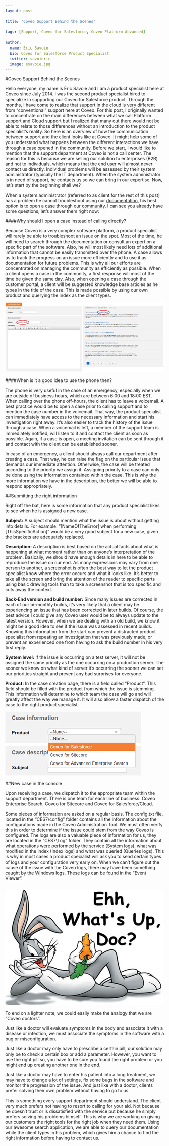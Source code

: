 ```yaml
---
layout: post

title: "Coveo Support Behind the Scenes"

tags: [Support, Coveo for Salesforce, Coveo Platform Advanced]

author:
  name: Eric Savoie
  bio: Coveo for Salesforce Product Specialist
  twitter: savoieric
  image: esavoie.jpg
---
```


#Coveo Support Behind the Scenes

Hello everyone, my name is Eric Savoie and I am a product specialist here at Coveo since July 2014. I was the second product specialist hired to specialize in supporting our Coveo for Salesforce product.
Through the months, I have come to realize that support in the cloud is very different from “conventional” support here at Coveo. For this post, I originally wanted to concentrate on the main differences between what we call Platform support and Cloud support but I realized that many out there would not be able to relate to those differences without an introduction to the product specialist’s reality.
So here is an overview of how the communication between support and the client looks like at Coveo. It might help some of you understand what happens between the different interactions we have through a case opened in the community.
Before we start, I would like to mention that the support department at Coveo is not a call center. The reason for this is because we are selling our solution to enterprises (B2B) and not to individuals, which means that the end user will almost never contact us directly.
Individual problems will be assessed by their system administrator (typically the IT department). When the system administrator is in need of support, he contacts us so we can bring in our expertise. Now, let’s start by the beginning shall we?

<!-- more -->

When a system administrator (referred to as client for the rest of this post) has a problem he cannot troubleshoot using our [documentation](http://onlinehelp.coveo.com/en/ces/7.0/), his best option is to open a case through our [community](https://coveocommunity.force.com/customers/login).
I can see you already have some questions, let’s answer them right now:

####Why should I open a case instead of calling directly?

Because Coveo is a very complex software platform, a product specialist will rarely be able to troubleshoot an issue on the spot. Most of the time, he will need to search through the documentation or consult an expert on a specific part of the software.
Also, he will most likely need lots of additional information that cannot be easily transmitted over the phone. A case allows us to track the progress on an issue more efficiently and to use it as documentation for future problems.
This is why all our efforts are concentrated on managing the community as efficiently as possible. When a client opens a case in the community, a first response will most of the time be given the same day.
Also, when opening a case through the customer portal, a client will be suggested knowledge base articles as he types in the title of the case. This is made possible by using our own product and querying the index as the client types.

![](/images/20150331/caseCreationSearch.png)

####When is it a good idea to use the phone then?

The phone is very useful in the case of an emergency, especially when we are outside of business hours, which are between 6:00 and 18:00 EST. When calling over the phone off-hours, the client has to leave a voicemail.
A best practice would be to open a case prior to calling support and to mention the case number in the voicemail. That way, the product specialist can immediately have access to the necessary information and start his investigation right away.
It’s also easier to track the history of the issue through a case. When a voicemail is left, a member of the support team is immediately notified, will listen to it and contact the client as soon as possible.
Again, if a case is open, a meeting invitation can be sent through it and contact with the client can be established sooner.

In case of an emergency, a client should always call our department after creating a case. That way, he can raise the flag on the particular issue that demands our immediate attention. Otherwise, the case will be treated according to the priority we assign it.
Assigning priority to a case can only be done using the information contained within the case. This is why the more information we have in the description, the better we will be able to respond appropriately.

##Submitting the right information

Right off the bat, here is some information that any product specialist likes to see when he is assigned a new case.

**Subject:** A subject should mention what the issue is about without getting into details. For example: “[NameOfTheError] when performing [ThisSpecificAction]” would be a very good subject for a new case, given the brackets are adequately replaced.

**Description:** A description is best based on the actual facts about what is happening at what moment rather than on anyone’s interpretation of the problem. Basically, we should have enough details in here to be able to reproduce the issue on our end.
As many expressions may vary from one person to another, a screenshot is often the best way to let the product specialist know where the error occurs and what it looks like. It’s better to take all the screen and bring the attention of the reader to specific parts using basic drawing tools than to take a screenshot that is too specific and cuts away the context.

**Back-End version and build number:** Since many issues are corrected in each of our bi-monthly builds, it’s very likely that a client may be experiencing an issue that has been corrected in later builds.
Of course, the best advice I could give any Coveo user would be to always update to the latest version. However, when we are dealing with an old build, we know it might be a good idea to see if the issue was assessed in recent builds.
Knowing this information from the start can prevent a distracted product specialist from repeating an investigation that was previously made, or prevent an experienced one from having to ask the build number in his very first reply.

**System level:** If the issue is occurring on a test server, it will not be assigned the same priority as the one occurring on a production server. The sooner we know on what kind of server it’s occurring the sooner we can set our priorities straight and prevent any bad surprises for everyone.

**Product:** In the case creation page, there is a field called “Product”. This field should be filled with the product from which the issue is stemming. This information will determine to which team the case will go and will greatly affect the way we manage it. It will also allow a faster dispatch of the case to the right product specialist.

![](/images/20150331/caseProductInfo.png)

##New case in the console

Upon receiving a case, we dispatch it to the appropriate team within the support department. There is one team for each line of business: Coveo Enterprise Search, Coveo for Sitecore and Coveo for Salesforce/Cloud.

Some pieces of information are asked on a regular basis. The config.txt file, located in the “CES7/config” folder contains all the information about the configurations made in the Coveo Administration Tool.
We must often verify this in order to determine if the issue could stem from the way Coveo is configured. The logs are also a valuable piece of information for us, they are located in the “CES7\Log” folder.
They contain all the information about what operations were performed by the service (System logs), what was modified in the index (Index logs) and what was queried (Queries logs). This is why in most cases a product specialist will ask you to send certain types of logs and your configuration very early on.
When we can’t figure out the cause of the issue with the Coveo logs, there may have been something caught by the Windows logs. These logs can be found in the “Event Viewer”.

## 
![](/images/20150331/whatsupdoc.jpg) 

To end on a lighter note, we could easily make the analogy that we are “Coveo doctors”.

Just like a doctor will evaluate symptoms in the body and associate it with a disease or infection, we must associate the symptoms in the software with a bug or misconfiguration.

Just like a doctor may only have to prescribe a certain pill, our solution may only be to check a certain box or add a parameter. However, you want to use the right pill so, you have to be sure you found the right problem or you might end up creating another one in the end.

Just like a doctor may have to enter his patient into a long treatment, we may have to change a lot of settings, fix some bugs in the software and monitor the progression of the issue. And just like with a doctor, clients prefer solving their own problem without having to go to us.

This is something every support department should understand. The client very much prefers not having to resort to calling for your aid. Not because he doesn’t trust or is dissatisfied with the service but because he simply prefers solving his problems himself.
This is why we are working on giving our customers the right tools for the right job when they need them. Using our awesome search application, we are able to query our documentation while the client types in his problem, which gives him a chance to find the right information before having to contact us.